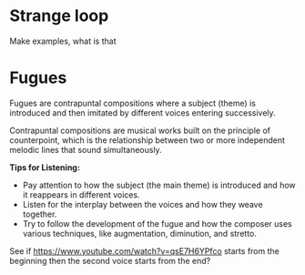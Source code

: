 # Strange loop

Make examples, what is that


# Fugues

Fugues are contrapuntal compositions where a subject (theme) is introduced and then imitated by different voices entering successively.

Contrapuntal compositions are musical works built on the principle of counterpoint, which is the relationship between two or more independent melodic lines that sound simultaneously.


**Tips for Listening:**

- Pay attention to how the subject (the main theme) is introduced and how it reappears in different voices.
- Listen for the interplay between the voices and how they weave together.
- Try to follow the development of the fugue and how the composer uses various techniques, like augmentation, diminution, and stretto.


See if https://www.youtube.com/watch?v=qsE7H6YPfco starts from the beginning then the second voice starts from the end?